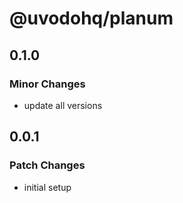 # @uvodohq/planum

## 0.1.0

### Minor Changes

- update all versions

## 0.0.1

### Patch Changes

- initial setup

